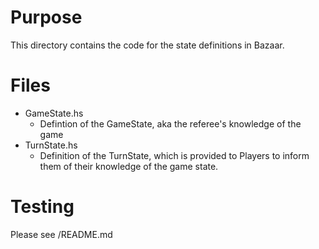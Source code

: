 # Purpose
This directory contains the code for the state definitions in Bazaar.

# Files
- GameState.hs
    - Defintion of the GameState, aka the referee's knowledge of the game
- TurnState.hs
    - Definition of the TurnState, which is provided to Players to inform them
    of their knowledge of the game state.

# Testing
Please see /README.md
